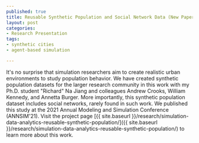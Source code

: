 ```yaml
--- 
published: true
title: Reusable Synthetic Population and Social Network Data (New Paper!) 
layout: post
categories: 
- Research Presentation
tags:
- synthetic cities
- agent-based simulation

---
```


It's no surprise that simulation researchers aim to create realistic urban environments to study population behavior. We have created synthetic population datasets for the larger research community in this work with my Ph.D. student "Richard" Na Jiang and colleagues Andrew Crooks, William Kennedy, and Annetta Burger. More importantly, this synthetic population dataset includes social networks, rarely found in such work. We published this study at the 2021 Annual Modeling and Simulation Conference (ANNSIM'21).
Visit the project page [{{ site.baseurl }}/research/simulation-data-analytics-reusable-synthetic-population/]({{ site.baseurl }}/research/simulation-data-analytics-reusable-synthetic-population/) to learn more about this work.





